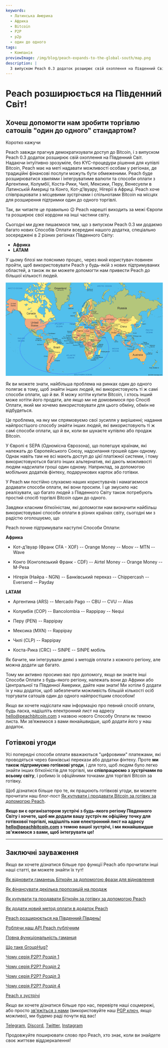 ```yaml
---
keywords:
  - Латинська Америка
  - Африка
  - Bitcoin
  - P2P
  - p2p
  - один до одного
tags:
  - Компанія
previewImage: /img/blog/peach-expands-to-the-global-south/map.png
description: |
  З випуском Peach 0.3 додаток розширює свій охоплення на Південний Світ
---
```


# Peach розширюється на Південний Світ!

## Хочеш допомогти нам зробити торгівлю сатошів "один до одного" стандартом?

Коротко кажучи

Peach завжди прагнув демократизувати доступ до Bitcoin, і з випуском Peach 0.3 додаток розширює свій охоплення на Південний Світ. Надаючи інтуїтивно зрозуміле, без KYC-процедури рішення для купівлі Bitcoin, Peach має на меті надавати можливості особам у регіонах, де традиційні фінансові послуги можуть бути обмеженими. Peach буде розширюватися хвилями і інтегруватиме валюти та способи оплати з Аргентини, Колумбії, Коста-Рики, Чилі, Мексики, Перу, Венесуели в Латинській Америці та Конго, Кот-д'Івуару, Нігерії в Африці. Peach хоче співпрацювати з місцевими зустрічами і спільнотами Bitcoin на місцях для розширення підтримки один до одного торгівлі.

Так, ви читаєте це правильно 😉 Peach нарешті виходить за межі Європи та розширює свої кордони на інші частини світу.

Сьогодні ми дуже пишаємося тим, що з випуском Peach 0.3 ми додаємо багато нових Способів Оплати всередині нашого додатка, спеціально зосереджені в 2 різних регіонах Південного Світу:

- **Африка**
- **LATAM**

У цьому блозі ми пояснимо процес, через який користувач повинен пройти, щоб використовувати Peach у будь-якій з нових підтримуваних областей, а також як ви можете допомогти нам привести Peach до більшої кількості людей.

![](/img/blog/peach-expands-to-the-global-south/map.png)

Як ви можете знати, найбільша проблема на ринках один до одного полягає в тому, щоб знайти інших людей, які використовують ті ж самі способи оплати, що й ви. Я можу хотіти купити Bitcoin, і хтось інший може хотіти його продати, але якщо ми не домовимося про Спосіб Оплати, який ми хочемо використовувати для цього обміну, обмін не відбудеться.

Це проблема, на яку ми спрямовуємо свої зусилля у вирішенні; надання найпростішого способу знайти інших людей, які використовують ті ж самі способи оплати, що й ви, коли ви шукаєте купівлю або продаж Bitcoin.

У Європі є SEPA (Одномісна Єврозона), що полегшує країнам, які належать до Європейського Союзу, надсилання грошей один одному. Однак навіть там не всі мають доступ до цієї платіжної системи, і тому використовуються багато інших альтернатив, які дають можливості людям надсилати гроші один одному. Наприклад, за допомогою мобільних додатків фінтеху, подарункових карток або готівки.

У Peach ми постійно слухаємо наших користувачів і намагаємося додавати способи оплати, які вони просили. І це змусило нас реалізувати, що багато людей з Південного Світу також потребують простий спосіб торгівлі Bitcoin один до одного.

Завдяки класним біткоїністам, які допомогли нам визначити найбільш використовувані способи оплати в різних країнах світу, сьогодні ми з радістю оголошуємо, що

 Peach почне підтримувати наступні Способи Оплати:

**Африка**

- Кот-д'Івуар (Франк CFA - XOF)
  -- Orange Money
  -- Moov
  -- MTN
  -- Wave

- Конго (Конголезький Франк - CDF)
  -- Airtel Money
  -- Orange Money
  -- M-Pesa

- Нігерія (Найра - NGN)
  -- Банківський переказ
  -- Chippercash
  -- Eversend
  -- Payday

**LATAM**

- Аргентина (ARS)
  -- Mercado Pago
  -- CBU
  -- CVU
  -- Alias

- Колумбія (COP)
  -- Bancolombia
  -- Rappipay
  -- Nequi

- Перу (PEN)
  -- Rappipay

- Мексика (MXN)
  -- Rappipay

- Чилі (CLP)
  -- Rappipay

- Коста-Рика (CRC)
  -- SINPE
  -- SINPE мобіль

Як бачите, ми інтегрували деякі з методів оплати з кожного регіону, але можна додати ще багато.

Тому ми активно просимо вас про допомогу, якщо ви знаєте інші Способи Оплати з будь-якого регіону, належать вони до Африки або Центральної та Південної Америки, дайте нам знати! Ми хотіли б додати їх у наш додаток, щоб забезпечити можливість більшій кількості осіб торгувати сатошів один до одного найпростішим способом!

Якщо ви хочете надіслати нам інформацію про певний спосіб оплати, будь ласка, надішліть електронний лист на адресу [hello@peachbitcoin.com](mailto:hello@peachbitcoin.com) з назвою нового Способу Оплати як темою листа. Ми зв’яжемося з вами якнайшвидше, щоб додати його у наш додаток.

## Готівкові угоди

Усі попередні способи оплати вважаються "цифровими" платежами, які проводяться через банківські перекази або додатки фінтеху. Проте **ми також підтримуємо готівкові угоди**, і для того, щоб людям було легко знайти інших біткоїністів для торгівлі, ми **співпрацюємо з зустрічами по всьому світу**, і робимо їх офіційними точками для торгівлі Bitcoin за готівку.

Щоб дізнатися більше про те, як працюють готівкові угоди, ви можете прочитати наш блог-пост [Як купувати і продавати Bitcoin за готівку за допомогою Peach](https://peachbitcoin.com/uk/blog/how-to-buy-and-sell-bitcoin-with-cash-using-peach/).

**Якщо ви є організатором зустрічі з будь-якого регіону Південного Світу і хочете, щоб ми додали вашу зустріч як офіційну точку для готівкової торгівлі, надішліть нам електронний лист на адресу [hello@peachbitcoin.com](mailto:hello@peachbitcoin.com) з темою вашої зустрічі, і ми якнайшвидше зв'яжемося з вами, щоб інтегрувати це!**

---

## Заключні зауваження

Якщо ви хочете дізнатися більше про функції Peach або прочитати інші наші статті, ви можете знайти їх тут!

[Як відновити гаманець Біткойн за допомогою фрази для відновлення](https://peachbitcoin.com/uk/blog/how-to-restore-peach-wallet/)

[Як фінансувати декілька пропозицій на продаж](https://peachbitcoin.com/uk/blog/funding-multiple-sell-offers/)

[Як купувати та продавати Біткойн за готівку за допомогою Peach](https://peachbitcoin.com/uk/blog/how-to-buy-and-sell-bitcoin-with-cash-using-peach/)

[Як додати новий метод оплати в додаток Peach](https://peachbitcoin.com/uk/blog/how-to-add-a-payment-method/)

[Peach розширюється на Південний Південь!](https://peachbitcoin.com/uk/blog/peach-expands-to-the-global-south/)

[Роблячи наш API Peach публічним](https://peachbitcoin.com/uk/blog/making-our-peach-api-public/)

[Повна функціональність гаманця](https://peachbitcoin.com/uk/blog/full-wallet-functionality/)

[Що таке GroupHug?](https://peachbitcoin.com/uk/blog/group-hug/)

[Чому серія P2P? Розділ 1](https://peachbitcoin.com/uk/blog/why-p2p-chapter-1/)

[Чому серія P2P? Розділ 2](https://peachbitcoin.com/uk/blog/why-p2p-chapter-2/)

[Чому серія P2P? Розділ 3](https://peachbitcoin.com/uk/blog/why-p2p-chapter-3-circular-economies/)

[Чому серія P2P? Розділ 4](https://peachbitcoin.com/uk/blog/why-p2p-chapter-4-chains-of-trust/)

[Peach x зустрічі](https://peachbitcoin.com/uk/blog/peach-for-meetups/)

Якщо ви хочете дізнатися більше про нас, перевірте наші соцмережі, або просто [зв'яжіться з нами](mailto:hello@peachbitcoin.com) (використовуйте наш [PGP ключ](https://keys.openpgp.org/vks/v1/by-fingerprint/48339A19645E2E53488E0E5479E1B270FACD1BD2), якщо можливо), ми будемо раді почути від вас!

[Telegram](https://t.me/peachtopeach), [Discord](https://discord.gg/ypeHz3SW54), [Twitter](https://twitter.com/peachbitcoin), [Instagram](https://instagram.com/peachbitcoin)

Продовжуйте поширювати слово про Peach, хто знає, коли ви знайдете своє життєве віддзеркалення!
